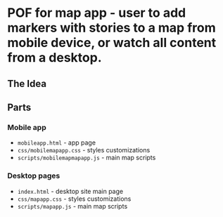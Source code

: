 # POF for map app - user to add markers with stories to a map from mobile device, or watch all content from a desktop.

## The Idea


## Parts

### Mobile app
* `mobileapp.html` - app page
* `css/mobilemapapp.css` - styles customizations
* `scripts/mobilemapmapapp.js` - main map scripts

### Desktop pages
* `index.html` - desktop site main page
* `css/mapapp.css` - styles customizations
* `scripts/mapapp.js` - main map scripts
